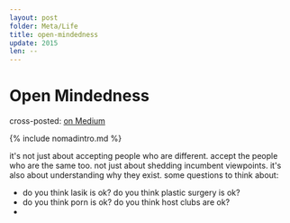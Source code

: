 ```yaml
---
layout: post
folder: Meta/Life
title: open-mindedness
update: 2015
len: --
---
```


# Open Mindedness
<div class="essay-subtext">cross-posted: <a href="https://medium.com/@keerthiko">on Medium</a></div>

{% include nomadintro.md %}

it's not just about accepting people who are different.
accept the people who are the same too.
not just about shedding incumbent viewpoints.
it's also about understanding why they exist.
some questions to think about:
- do you think lasik is ok? do you think plastic surgery is ok?
- do you think porn is ok? do you think host clubs are ok?
- 